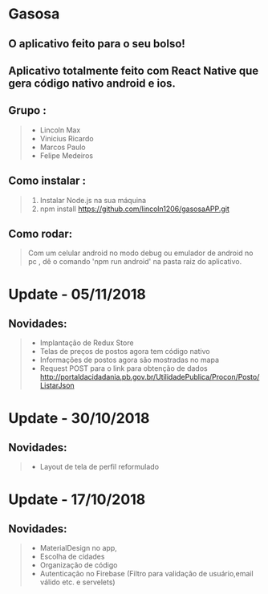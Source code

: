# Gasosa 
## O aplicativo feito para o seu bolso! 
## Aplicativo totalmente feito com React Native que gera código nativo android e ios.
## Grupo :
> + Lincoln Max
> + Vinicius Ricardo
> + Marcos Paulo
> + Felipe Medeiros
## Como instalar :
> 1. Instalar Node.js na sua máquina
> 2. npm install https://github.com/lincoln1206/gasosaAPP.git

## Como rodar:
> Com um celular android no modo debug ou emulador de android no pc , 
dê o comando 'npm run android' na pasta raiz do aplicativo.

# Update - 05/11/2018
## Novidades:
> + Implantação de Redux Store
> + Telas de preços de postos agora tem código nativo
> + Informações de postos agora são mostradas no mapa
> + Request POST para o link para obtenção de dados http://portaldacidadania.pb.gov.br/UtilidadePublica/Procon/Posto/ListarJson

# Update - 30/10/2018
## Novidades:
> + Layout de tela de perfil reformulado
 
# Update - 17/10/2018
## Novidades:

> + MaterialDesign no app,
> + Escolha de cidades
> + Organização de código
> + Autenticação no Firebase (Filtro para validação de usuário,email válido etc. e servelets)



